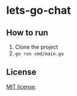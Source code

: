 # lets-go-chat

## How to run
1. Clone the project
2. ```go run cmd/main.go```

## License
[MIT license](LICENSE.md).